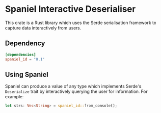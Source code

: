 Spaniel Interactive Deserialiser
================================

This crate is a Rust library which uses the Serde serialisation framework to
capture data interactively from users.

[Serde]: https://github.com/serde-rs/serde


## Dependency

```toml
[dependencies]
spaniel_id = "0.1"
```

## Using Spaniel

Spaniel can produce a value of any type which implements Serde's `Deserialize`
trait by interactively querying the user for information. For example:

```rust
let strs: Vec<String> = spaniel_id::from_console();
```
